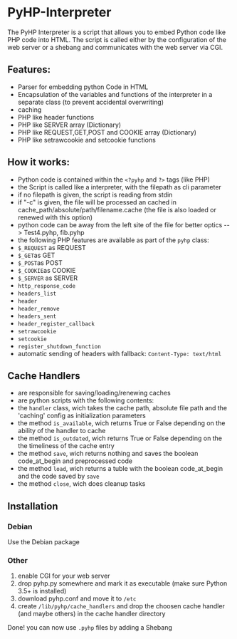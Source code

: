 # PyHP-Interpreter

The PyHP Interpreter is a script that allows you to embed Python code like PHP code into HTML.
The script is called either by the configuration of the web server or a shebang and communicates with the web server via CGI.

## Features:
  - Parser for embedding python Code in HTML
  - Encapsulation of the variables and functions of the interpreter in a separate class (to prevent accidental overwriting)
  - caching
  - PHP like header functions
  - PHP like SERVER array (Dictionary)
  - PHP like REQUEST,GET,POST and COOKIE array (Dictionary)
  - PHP like setrawcookie and setcookie functions
  
## How it works:
 - Python code is contained within the `<?pyhp` and `?>` tags (like PHP)
 - the Script is called like a interpreter, with the filepath as cli parameter
 - if no filepath is given, the script is reading from stdin
 - if "-c" is given, the file will be processed an cached in cache_path/absolute/path/filename.cache
   (the file is also loaded or renewed with this option)
 - python code can be away from the left site of the file for better optics --> Test4.pyhp, fib.pyhp
 - the following PHP features are available as part of the `pyhp` class:
  - `$_REQUEST` as REQUEST
  - `$_GET`as GET
  - `$_POST`as POST
  - `$_COOKIE`as COOKIE
  - `$_SERVER` as SERVER
  - `http_response_code`
  - `headers_list`
  - `header`
  - `header_remove`
  - `headers_sent`
  - `header_register_callback`
  - `setrawcookie`
  - `setcookie`
  - `register_shutdown_function`
 - automatic sending of headers with fallback: `Content-Type: text/html`
  
  ## Cache Handlers
   - are responsible for saving/loading/renewing caches
   - are python scripts with the following contents:
   - the `handler` class, wich takes the cache path, absolute file path and the 'caching' config as initialization parameters
   - the method `is_available`, wich returns True or False depending on the ability of the handler to cache
   - the method `is_outdated`, wich returns True or False depending on the the timeliness of the cache entry
   - the method `save`, wich returns nothing and saves the boolean code_at_begin and preprocessed code
   - the method `load`, wich returns a tuble with the boolean code_at_begin and the code saved by `save`
   - the method `close`, wich does cleanup tasks
  
  ## Installation
  ### Debian
  Use the Debian package
  ### Other
  1. enable CGI for your web server
  2. drop pyhp.py somewhere and mark it as executable (make sure Python 3.5+ is installed)
  3. download pyhp.conf and move it to `/etc`
  4. create `/lib/pyhp/cache_handlers` and drop the choosen cache handler (and maybe others) in the cache handler directory
  
  Done! you can now use `.pyhp` files by adding a Shebang
